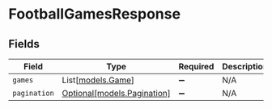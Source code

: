 # FootballGamesResponse


## Fields

| Field                                                  | Type                                                   | Required                                               | Description                                            |
| ------------------------------------------------------ | ------------------------------------------------------ | ------------------------------------------------------ | ------------------------------------------------------ |
| `games`                                                | List[[models.Game](../models/game.md)]                 | :heavy_minus_sign:                                     | N/A                                                    |
| `pagination`                                           | [Optional[models.Pagination]](../models/pagination.md) | :heavy_minus_sign:                                     | N/A                                                    |
